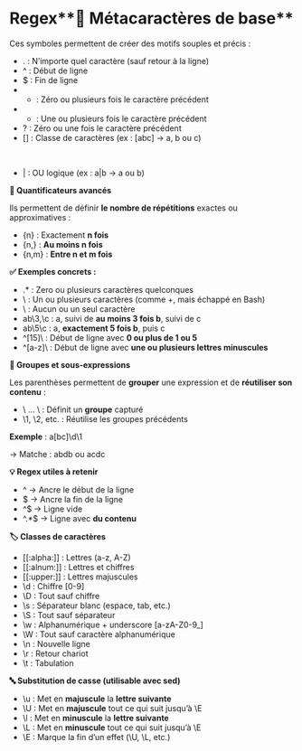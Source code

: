 # Regex**🧩 Métacaractères de base**

Ces symboles permettent de créer des motifs souples et précis :

- . : N’importe quel caractère (sauf retour à la ligne)
- ^ : Début de ligne
- $ : Fin de ligne
- * : Zéro ou plusieurs fois le caractère précédent
- + : Une ou plusieurs fois le caractère précédent
- ? : Zéro ou une fois le caractère précédent
- [] : Classe de caractères (ex : [abc] → a, b ou c)

&nbsp;

- | : OU logique (ex : a|b → a ou b)

**🔢 Quantificateurs avancés**

Ils permettent de définir **le nombre de répétitions** exactes ou approximatives :

- {n} : Exactement **n fois**
- {n,} : **Au moins n fois**
- {n,m} : **Entre n et m fois**

**✅ Exemples concrets :**

- .* : Zero ou plusieurs caractères quelconques
- \ : Un ou plusieurs caractères (comme +, mais échappé en Bash)
- \ : Aucun ou un seul caractère
- ab\3,\c : a, suivi de **au moins 3 fois b**, suivi de c
- ab\5\c : a, **exactement 5 fois b**, puis c
- ^[15]\ : Début de ligne avec **0 ou plus de 1 ou 5**
- ^[a-z]\ : Début de ligne avec **une ou plusieurs lettres minuscules**

**🔁 Groupes et sous-expressions**

Les parenthèses permettent de **grouper** une expression et de **réutiliser son contenu** :

- \ … \ : Définit un **groupe** capturé
- \1, \2, etc. : Réutilise les groupes précédents

**Exemple** : a\[bc]\d\1

→ Matche : abdb ou acdc

**💡 Regex utiles à retenir**

- ^ → Ancre le début de la ligne
- $ → Ancre la fin de la ligne
- ^$ → Ligne vide
- ^.*$ → Ligne avec **du contenu**



**🏷️ Classes de caractères**

- [[:alpha:]] : Lettres (a-z, A-Z)
- [[:alnum:]] : Lettres et chiffres
- [[:upper:]] : Lettres majuscules
- \d : Chiffre [0-9]
- \D : Tout sauf chiffre
- \s : Séparateur blanc (espace, tab, etc.)
- \S : Tout sauf séparateur
- \w : Alphanumérique + underscore [a-zA-Z0-9_]
- \W : Tout sauf caractère alphanumérique
- \n : Nouvelle ligne
- \r : Retour chariot
- \t : Tabulation



**🔤 Substitution de casse (utilisable avec sed)**

- \u : Met en **majuscule** la **lettre suivante**
- \U : Met en **majuscule** tout ce qui suit jusqu’à \E
- \l : Met en **minuscule** la **lettre suivante**
- \L : Met en **minuscule** tout ce qui suit jusqu’à \E
- \E : Marque la fin d’un effet (\U, \L, etc.)
